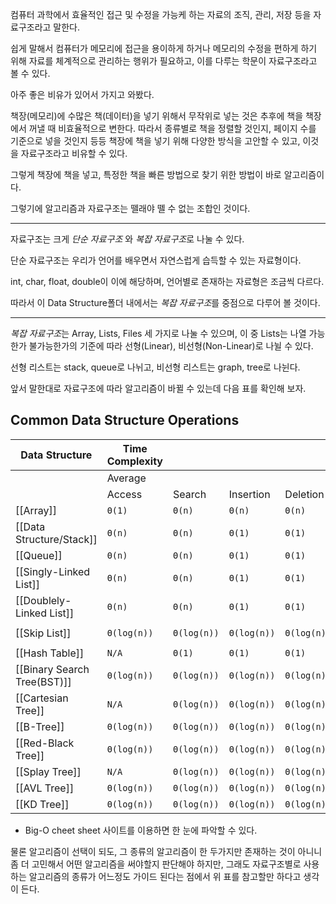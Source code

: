 
컴퓨터 과학에서 효율적인 접근 및 수정을 가능케 하는 자료의 조직, 관리, 저장 등을 자료구조라고 말한다.

쉽게 말해서 컴퓨터가 메모리에 접근을 용이하게 하거나 메모리의 수정을 편하게 하기 위해 자료를 체계적으로 관리하는 행위가 필요하고, 이를 다루는 학문이 자료구조라고 볼 수 있다.

아주 좋은 비유가 있어서 가지고 와봤다.

책장(메모리)에 수많은 책(데이터)을 넣기 위해서 무작위로 넣는 것은 추후에 책을 책장에서 꺼낼 때 비효율적으로 변한다. 따라서 종류별로 책을 정렬할 것인지, 페이지 수를 기준으로 넣을 것인지 등등 책장에 책을 넣기 위해 다양한 방식을 고안할 수 있고, 이것을 자료구조라고 비유할 수 있다. 

그렇게 책장에 책을 넣고, 특정한 책을 빠른 방법으로 찾기 위한 방법이 바로 알고리즘이다. 

그렇기에 알고리즘과 자료구조는 뗄래야 뗄 수 없는 조합인 것이다.

--- 

자료구조는 크게 *단순 자료구조* 와 *복잡 자료구조*로 나눌 수 있다.

단순 자료구조는 우리가 언어를 배우면서 자연스럽게 습득할 수 있는 자료형이다. 

int, char, float, double이 이에 해당하며, 언어별로 존재하는 자료형은 조금씩 다르다.

따라서 이 Data Structure폴더 내에서는 *복잡 자료구조*를 중점으로 다루어 볼 것이다.

---

*복잡 자료구조*는 Array, Lists, Files 세 가지로 나눌 수 있으며, 이 중 Lists는 나열 가능한가 불가능한가의 기준에 따라 선형(Linear), 비선형(Non-Linear)로 나뉠 수 있다.

선형 리스트는 stack, queue로 나뉘고, 비선형 리스트는 graph, tree로 나뉜다.

앞서 말한대로 자료구조에 따라 알고리즘이 바뀔 수 있는데 다음 표를 확인해 보자.

## Common Data Structure Operations

| Data Structure              | Time Complexity |             |             |             |             |             |             |             | Space Complexity |
| --------------------------- | --------------- | ----------- | ----------- | ----------- | ----------- | ----------- | ----------- | ----------- | ---------------- |
|                             | Average         |             |             |             | Worst       |             |             |             | Worst            |
|                             | Access          | Search      | Insertion   | Deletion    | Access      | Search      | Insertion   | Deletion    |                  |
| [[Array]]                   | `Θ(1)`          | `Θ(n)`      | `Θ(n)`      | `Θ(n)`      | `O(1)`      | `O(n)`      | `O(n)`      | `O(n)`      | `O(n)`           |
| [[Data Structure/Stack]]                   | `Θ(n)`          | `Θ(n)`      | `Θ(1)`      | `Θ(1)`      | `O(n)`      | `O(n)`      | `O(1)`      | `O(1)`      | `O(n)`           |
| [[Queue]]                   | `Θ(n)`          | `Θ(n)`      | `Θ(1)`      | `Θ(1)`      | `O(n)`      | `O(n)`      | `O(1)`      | `O(1)`      | `O(n)`           |
| [[Singly-Linked List]]      | `Θ(n)`          | `Θ(n)`      | `Θ(1)`      | `Θ(1)`      | `O(n)`      | `O(n)`      | `O(1)`      | `O(1)`      | `O(n)`           |
| [[Doublely-Linked List]]    | `Θ(n)`          | `Θ(n)`      | `Θ(1)`      | `Θ(1)`      | `O(n)`      | `O(n)`      | `O(1)`      | `O(1)`      | `O(n)`           |
| [[Skip List]]               | `Θ(log(n))`     | `Θ(log(n))` | `Θ(log(n))` | `Θ(log(n))` | `O(n)`      | `O(n)`      | `O(n)`      | `O(n)`      | `O(n log(n))`    |
| [[Hash Table]]              | `N/A`           | `Θ(1)`      | `Θ(1)`      | `Θ(1)`      | `N/A`       | `O(n)`      | `O(n)`      | `O(n)`      | `O(n)`           |
| [[Binary Search Tree(BST)]] | `Θ(log(n))`     | `Θ(log(n))` | `Θ(log(n))` | `Θ(log(n))` | `O(n)`      | `O(n)`      | `O(n)`      | `O(n)`      | `O(n)`           |
| [[Cartesian Tree]]          | `N/A`           | `Θ(log(n))` | `Θ(log(n))` | `Θ(log(n))` | `N/A`       | `O(n)`      | `O(n)`      | `O(n)`      | `O(n)`           |
| [[B-Tree]]                  | `Θ(log(n))`     | `Θ(log(n))` | `Θ(log(n))` | `Θ(log(n))` | `O(log(n))` | `O(log(n))` | `O(log(n))` | `O(log(n))` | `O(n)`           |
| [[Red-Black Tree]]          | `Θ(log(n))`     | `Θ(log(n))` | `Θ(log(n))` | `Θ(log(n))` | `O(log(n))` | `O(log(n))` | `O(log(n))` | `O(log(n))` | `O(n)`           |
| [[Splay Tree]]              | `N/A`           | `Θ(log(n))` | `Θ(log(n))` | `Θ(log(n))` | `N/A`       | `O(log(n))` | `O(log(n))` | `O(log(n))` | `O(n)`           |
| [[AVL Tree]]                | `Θ(log(n))`     | `Θ(log(n))` | `Θ(log(n))` | `Θ(log(n))` | `O(log(n))` | `O(log(n))` | `O(log(n))` | `O(log(n))` | `O(n)`           |
| [[KD Tree]]                 | `Θ(log(n))`     | `Θ(log(n))` | `Θ(log(n))` | `Θ(log(n))` | `O(n)`      | `O(n)`      | `O(n)`      | `O(n)`      | `O(n)`           |

* Big-O cheet sheet 사이트를 이용하면 한 눈에 파악할 수 있다.

물론 알고리즘이 선택이 되도, 그 종류의 알고리즘이 한 두가지만 존재하는 것이 아니니 좀 더 고민해서 어떤 알고리즘을 써야할지 판단해야 하지만, 그래도 자료구조별로 사용하는 알고리즘의 종류가 어느정도 가이드 된다는 점에서 위 표를 참고할만 하다고 생각이 든다.

